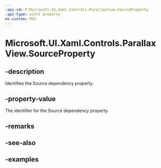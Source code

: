 ```yaml
---
-api-id: P:Microsoft.UI.Xaml.Controls.ParallaxView.SourceProperty
-api-type: winrt property
ms.custom: RS5
---
```

<!-- Property syntax.
public DependencyProperty SourceProperty { get; }
-->

# Microsoft.UI.Xaml.Controls.ParallaxView.SourceProperty


## -description

Identifies the Source dependency property.


## -property-value

The identifier for the Source dependency property.


## -remarks


## -see-also


## -examples


